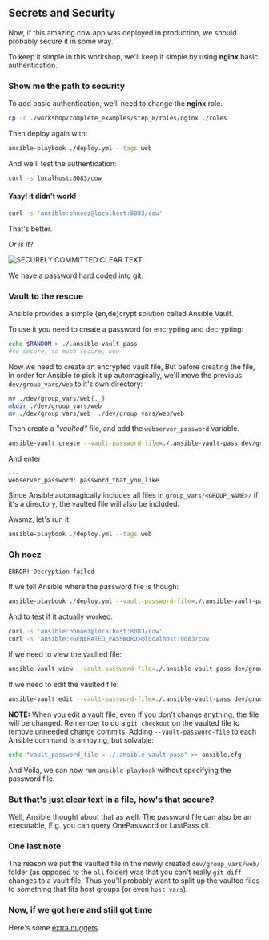 ## Secrets and Security

Now, if this amazing cow app was deployed in production, we should probably secure it in some way.

To keep it simple in this workshop, we'll keep it simple by using **nginx** basic authentication.

### Show me the path to security

To add basic authentication, we'll need to change the **nginx** role.

```sh
cp -r ./workshop/complete_examples/step_8/roles/nginx ./roles
```

Then deploy again with:

```sh
ansible-playbook ./deploy.yml --tags web
```

And we'll test the authentication:
```sh
curl -s localhost:8083/cow
```

#### Yaay! it didn't work!

```sh
curl -s 'ansible:ohnoez@localhost:8083/cow'
```

That's better.

_Or is it_?

![SECURELY COMMITTED CLEAR TEXT](https://github.com/bigpandaio/ansible-workshop/blob/apprentice-workshop-docker/memez/securez.jpg?raw=true)

We have a password hard coded into git.

### Vault to the rescue

Ansible provides a simple {en,de}crypt solution called Ansible Vault.

To use it you need to create a password for encrypting and decrypting:


```sh
echo $RANDOM > ./.ansible-vault-pass
#so secure, so much secure, wow
```

Now we need to create an encrypted vault file, But before creating the file, In order for Ansible to pick it up automagically, we'll move the previous `dev/group_vars/web` to it's own directory:

```sh
mv ./dev/group_vars/web{,_}
mkdir ./dev/group_vars/web
mv ./dev/group_vars/web_ ./dev/group_vars/web/web
```


Then create a _"vaulted"_ file, and add the `webserver_password` variable.

```sh
ansible-vault create --vault-password-file=./.ansible-vault-pass dev/group_vars/web/vault
```

And enter
```
---
webserver_password: password_that_you_like
```

Since Ansible automagically includes all files in `group_vars/<GROUP_NAME>/` if it's a directory, the vaulted file will also be included.

Awsmz, let's run it:

```sh
ansible-playbook ./deploy.yml --tags web
```

### Oh noez

```sh
ERROR! Decryption failed 
```

If we tell Ansible where the password file is though:

```sh
ansible-playbook ./deploy.yml --vault-password-file=./.ansible-vault-pass --tags web
```

And to test if it actually worked:

```sh
curl -s 'ansible:ohnoez@localhost:8083/cow'
curl -s 'ansible:<GENERATED_PASSWORD>@localhost:8083/cow'
```

If we need to view the vaulted file:

```sh
ansible-vault view --vault-password-file=./.ansible-vault-pass dev/group_vars/web/vault
```

If we need to edit the vaulted file:

```sh
ansible-vault edit --vault-password-file=./.ansible-vault-pass dev/group_vars/web/vault
```

**NOTE:** When you edit a vault file, even if you don't change anything, the file will be changed. Remember to do a `git checkout` on the vaulted file to remove unneeded change commits.
Adding `--vault-password-file` to each Ansible command is annoying, but solvable:

```sh
echo "vault_password_file = ./.ansible-vault-pass" >> ansible.cfg
```

And Voila, we can now run `ansible-playbook` without specifying the password file.

### But that's just clear text in a file, how's that secure?

Well, Ansible thought about that as well. The password file can also be an executable, E.g. you can query OnePassword or LastPass cli.

### One last note

The reason we put the vaulted file in the newly created `dev/group_vars/web/` folder (as opposed to the `all` folder) was that you can't really `git diff` changes to a vault file.
Thus you'll probably want to split up the vaulted files to something that fits host groups (or even `host_vars`).

### Now, if we got here and still got time

Here's some [extra nuggets](./9_extra_scale_inheritance_and_tipz.md).

